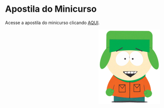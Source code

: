 # Apostila do Minicurso

Acesse a apostila do minicurso clicando [AQUI](https://www.researchgate.net/publication/394485758_Introducao_ao_LaTeX).
<p align="right">
  <img src="./kyle.png" alt="LaTeX" width="200"/>
</p> 
